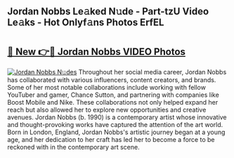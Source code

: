 ## Jordan Nobbs Le𝚊ked N𝚞de - Part-tzU Video Le𝚊ks - Hot Onlyf𝚊ns Photos ErfEL

# <h2><a href="http://ac36.deff.icu/?id=Jordan+Nobbs">🔗 New 👉🔴 Jordan Nobbs VIDEO Photos</a></h2>

[![Jordan Nobbs N𝚞des](https://i.imgur.com/rIISA9y.gif)](http://ac36.deff.icu/?id=Jordan+Nobbs)
Throughout her social media career, Jordan Nobbs has collaborated with various influencers, content creators, and brands. Some of her most notable collaborations include working with fellow YouTuber and gamer, Chance Sutton, and partnering with companies like Boost Mobile and Nike. These collaborations not only helped expand her reach but also allowed her to explore new opportunities and creative avenues. Jordan Nobbs (b. 1990) is a contemporary artist whose innovative and thought-provoking works have captured the attention of the art world. Born in London, England, Jordan Nobbs's artistic journey began at a young age, and her dedication to her craft has led her to become a force to be reckoned with in the contemporary art scene.
